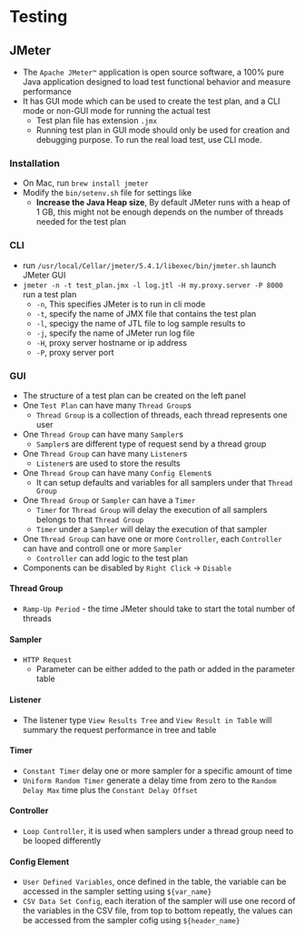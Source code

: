 # Testing

## JMeter

- The `Apache JMeter™` application is open source software, a 100% pure Java application designed to load test functional behavior and measure performance
- It has GUI mode which can be used to create the test plan, and a CLI mode or non-GUI mode for running the actual test
  - Test plan file has extension `.jmx`
  - Running test plan in GUI mode should only be used for creation and debugging purpose. To run the real load test, use CLI mode.

### Installation

- On Mac, run `brew install jmeter`
- Modify the `bin/setenv.sh` file for settings like
  - **Increase the Java Heap size**, By default JMeter runs with a heap of 1 GB, this might not be enough depends on the number of threads needed for the test plan

### CLI

- run `/usr/local/Cellar/jmeter/5.4.1/libexec/bin/jmeter.sh` launch JMeter GUI
- `jmeter -n -t test_plan.jmx -l log.jtl -H my.proxy.server -P 8000` run a test plan
  - `-n`, This specifies JMeter is to run in cli mode
  - `-t`, specify the name of JMX file that contains the test plan
  - `-l`, specigy the name of JTL file to log sample results to
  - `-j`, specify the name of JMeter run log file
  - `-H`, proxy server hostname or ip address
  - `-P`, proxy server port

### GUI

- The structure of a test plan can be created on the left panel
- One `Test Plan` can have many `Thread Group`s
  - `Thread Group` is a collection of threads, each thread represents one user
- One `Thread Group` can have many `Sampler`s
  - `Sampler`s are different type of request send by a thread group
- One `Thread Group` can have many `Listener`s
  - `Listener`s are used to store the results
- One `Thread Group` can have many `Config Element`s
  - It can setup defaults and variables for all samplers under that `Thread Group`
- One `Thread Group` or `Sampler` can have a `Timer`
  - `Timer` for `Thread Group` will delay the execution of all samplers belongs to that `Thread Group`
  - `Timer` under a `Sampler` will delay the execution of that sampler
- One `Thread Group` can have one or more `Controller`, each `Controller` can have and controll one or more `Sampler`
  - `Controller` can add logic to the test plan
- Components can be disabled by `Right Click` -> `Disable`

#### Thread Group

- `Ramp-Up Period` - the time JMeter should take to start the total number of threads

#### Sampler

- `HTTP Request`
  - Parameter can be either added to the path or added in the parameter table

#### Listener

- The listener type `View Results Tree` and `View Result in Table` will summary the request performance in tree and table

#### Timer

- `Constant Timer` delay one or more sampler for a specific amount of time
- `Uniform Random Timer` generate a delay time from zero to the `Random Delay Max` time plus the `Constant Delay Offset`

#### Controller

- `Loop Controller`, it is used when samplers under a thread group need to be looped differently

#### Config Element

- `User Defined Variables`, once defined in the table, the variable can be accessed in the sampler setting using `${var_name}`
- `CSV Data Set Config`, each iteration of the sampler will use one record of the variables in the CSV file, from top to bottom repeatly, the values can be accessed from the sampler cofig using `${header_name}`
